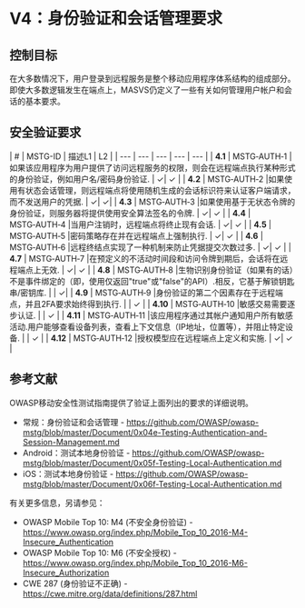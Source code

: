 # V4：身份验证和会话管理要求

## 控制目标

在大多数情况下，用户登录到远程服务是整个移动应用程序体系结构的组成部分。 即使大多数逻辑发生在端点上，MASVS仍定义了一些有关如何管理用户帐户和会话的基本要求。

## 安全验证要求

| # | MSTG-ID | 描述L1 | L2 |
| --- | --- | --- | --- | --- |
| **4.1** | MSTG‑AUTH‑1 |如果该应用程序为用户提供了访问远程服务的权限，则会在远程端点执行某种形式的身份验证，例如用户名/密码身份验证. | ✓| ✓ |
| **4.2** | MSTG‑AUTH‑2 |如果使用有状态会话管理，则远程端点将使用随机生成的会话标识符来认证客户端请求，而不发送用户的凭据. | ✓| ✓|
| **4.3** | MSTG‑AUTH‑3 |如果使用基于无状态令牌的身份验证，则服务器将提供使用安全算法签名的令牌. | ✓| ✓ |
| **4.4** | MSTG‑AUTH‑4 |当用户注销时，远程端点将终止现有会话. | ✓| ✓ |
| **4.5** | MSTG‑AUTH‑5 |密码策略存在并在远程端点上强制执行. | ✓| ✓ |
| **4.6** | MSTG‑AUTH‑6 |远程终结点实现了一种机制来防止凭据提交次数过多. | ✓| ✓ |
| **4.7** | MSTG‑AUTH‑7 |在预定义的不活动时间段和访问令牌到期后，会话将在远程端点上无效. | ✓| ✓ |
| **4.8** | MSTG‑AUTH‑8 |生物识别身份验证（如果有的话）不是事件绑定的（即，使用仅返回"true"或"false"的API）.相反，它基于解锁钥匙串/密钥库. | | ✓|
| **4.9** | MSTG‑AUTH‑9 |身份验证的第二个因素存在于远程端点，并且2FA要求始终得到执行. | | ✓ |
| **4.10** | MSTG‑AUTH‑10 |敏感交易需要逐步认证. | | ✓ |
| **4.11** | MSTG‑AUTH‑11 |该应用程序通过其帐户通知用户所有敏感活动.用户能够查看设备列表，查看上下文信息（IP地址，位置等），并阻止特定设备. | | ✓ |
| **4.12** | MSTG‑AUTH‑12 |授权模型应在远程端点上定义和实施. | ✓| ✓ |

<div style="page-break-after: always;">
</div>

## 参考文献

OWASP移动安全性测试指南提供了验证上面列出的要求的详细说明。

- 常规：身份验证和会话管理 - <https://github.com/OWASP/owasp-mstg/blob/master/Document/0x04e-Testing-Authentication-and-Session-Management.md>
- Android：测试本地身份验证 - <https://github.com/OWASP/owasp-mstg/blob/master/Document/0x05f-Testing-Local-Authentication.md>
- iOS：测试本地身份验证 - <https://github.com/OWASP/owasp-mstg/blob/master/Document/0x06f-Testing-Local-Authentication.md>

有关更多信息，另请参见：

- OWASP Mobile Top 10: M4 (不安全身份验证) - <https://www.owasp.org/index.php/Mobile_Top_10_2016-M4-Insecure_Authentication>
- OWASP Mobile Top 10: M6 (不安全授权) - <https://www.owasp.org/index.php/Mobile_Top_10_2016-M6-Insecure_Authorization>
- CWE 287 (身份验证不正确) - <https://cwe.mitre.org/data/definitions/287.html>
